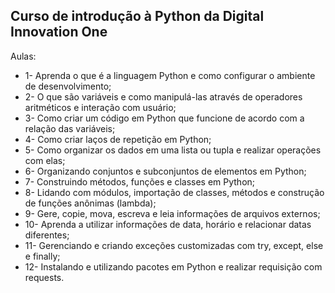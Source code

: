 ## Curso de introdução à Python da Digital Innovation One



Aulas:

- 1- Aprenda o que é a linguagem Python e como configurar o ambiente de desenvolvimento;
- 2- O que são variáveis e como manipulá-las através de operadores aritméticos e interação com usuário;
- 3- Como criar um código em Python que funcione de acordo com a relação das variáveis;
- 4- Como criar laços de repetição em Python;
- 5- Como organizar os dados em uma lista ou tupla e realizar operações com elas;
- 6- Organizando conjuntos e subconjuntos de elementos em Python;
- 7- Construindo métodos, funções e classes em Python;
- 8- Lidando com módulos, importação de classes, métodos e construção de funções anônimas (lambda);
- 9- Gere, copie, mova, escreva e leia informações de arquivos externos;
- 10- Aprenda a utilizar informações de data, horário e relacionar datas diferentes;
- 11- Gerenciando e criando exceções customizadas com try, except, else e finally;
- 12- Instalando e utilizando pacotes em Python e realizar requisição com requests.



